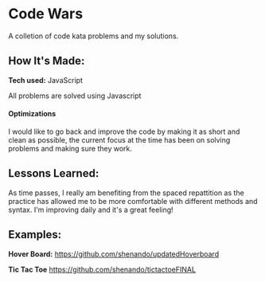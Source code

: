 # Code Wars
A colletion of code kata problems and my solutions. 

## How It's Made:

**Tech used:** JavaScript

All problems are solved using Javascript

#### Optimizations

I would like to go back and improve the code by making it as short and clean as possible, the current focus at the time has been on solving problems and making sure they work.

## Lessons Learned:

As time passes, I really am benefiting from the spaced repattition as the practice has allowed me to be more comfortable with different methods and syntax. I'm improving daily and it's a great feeling!

## Examples:

**Hover Board:** https://github.com/shenando/updatedHoverboard

**Tic Tac Toe** https://github.com/shenando/tictactoeFINAL
